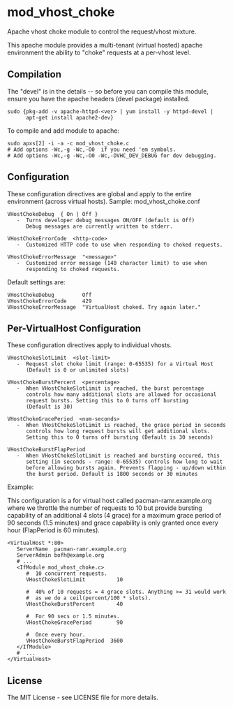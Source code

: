 mod_vhost_choke
===============

Apache vhost choke module to control the request/vhost mixture.


This apache module provides a multi-tenant (virtual hosted) apache
environment the ability to "choke" requests at a per-vhost level. 


Compilation
-----------
The "devel" is in the details -- so before you can compile this module,
ensure you have the apache headers (devel package) installed. 

    sudo {pkg-add -v apache-httpd-<ver> | yum install -y httpd-devel |
          apt-get install apache2-dev}

To compile and add module to apache:

    sudo apxs[2] -i -a -c mod_vhost_choke.c
    # Add options -Wc,-g -Wc,-O0  if you need 'em symbols.
    # Add options -Wc,-g -Wc,-O0 -Wc,-DVHC_DEV_DEBUG for dev debugging.


Configuration
-------------

These configuration directives are global and apply to the entire
environment (across virtual hosts).
Sample:  mod_vhost_choke.conf

    VHostChokeDebug  { On | Off } 
       -  Turns developer debug messages ON/OFF (default is Off)
          Debug messages are currently written to stderr.

    VHostChokeErrorCode  <http-code>
       -  Customized HTTP code to use when responding to choked requests.

    VHostChokeErrorMessage  "<message>"
       -  Customized error message (140 character limit) to use when
          responding to choked requests.



Default settings are: 

    VHostChokeDebug         Off
    VHostChokeErrorCode     429
    VHostChokeErrorMessage  "VirtualHost choked. Try again later."



Per-VirtualHost Configuration
-----------------------------

These configuration directives apply to individual vhosts.

    VHostChokeSlotLimit  <slot-limit>
       -  Request slot choke limit (range: 0-65535) for a Virtual Host
          (Default is 0 or unlimited slots)

    VHostChokeBurstPercent  <percentage>
       -  When VHostChokeSlotLimit is reached, the burst percentage
          controls how many additional slots are allowed for occasional
          request bursts. Setting this to 0 turns off bursting
          (Default is 30)

    VHostChokeGracePeriod  <num-seconds>
       -  When VHostChokeSlotLimit is reached, the grace period in seconds
          controls how long request bursts will get additional slots.
          Setting this to 0 turns off bursting (Default is 30 seconds)

    VHostChokeBurstFlapPeriod
       -  When VHostChokeSlotLimit is reached and bursting occured, this
          setting (in seconds - range: 0-65535) controls how long to wait
          before allowing bursts again. Prevents flapping - up/down within
          the burst period. Default is 1800 seconds or 30 minutes


Example: 

This configuration is a for virtual host called
pacman-ramr.example.org where we throttle the number of requests to 10 but
provide bursting capability of an additional 4 slots (4 grace) for a
maximum grace period of 90 seconds (1.5 minutes) and grace capability
is only granted once every hour (FlapPeriod is 60 minutes).

    <VirtualHost *:80>
       ServerName  pacman-ramr.example.org
       ServerAdmin bofh@example.org
       # ... 
       <IfModule mod_vhost_choke.c>
          #  10 concurrent requests.
          VHostChokeSlotLimit          10

          #  40% of 10 requests = 4 grace slots. Anything >= 31 would work
          #  as we do a ceil(percent/100 * slots).
          VHostChokeBurstPercent       40

          #  For 90 secs or 1.5 minutes.
          VHostChokeGracePeriod        90

          #  Once every hour.
          VHostChokeBurstFlapPeriod  3600
       </IfModule>
       #  ...
    </VirtualHost>


License
-------
The MIT License - see LICENSE file for more details.
